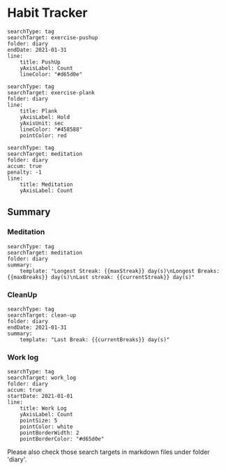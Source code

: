# Habit Tracker

``` tracker
searchType: tag
searchTarget: exercise-pushup
folder: diary
endDate: 2021-01-31
line:
    title: PushUp
    yAxisLabel: Count
    lineColor: "#d65d0e"
```

``` tracker
searchType: tag
searchTarget: exercise-plank
folder: diary
line:
    title: Plank
    yAxisLabel: Hold
    yAxisUnit: sec
    lineColor: "#458588"
    pointColor: red
```

``` tracker
searchType: tag
searchTarget: meditation
folder: diary
accum: true
penalty: -1
line:
    title: Meditation
    yAxisLabel: Count
```

## Summary
### Meditation
``` tracker
searchType: tag
searchTarget: meditation
folder: diary
summary:
    template: "Longest Streak: {{maxStreak}} day(s)\nLongest Breaks: {{maxBreaks}} day(s)\nLast streak: {{currentStreak}} day(s)"
```

### CleanUp
``` tracker
searchType: tag
searchTarget: clean-up
folder: diary
endDate: 2021-01-31
summary:
    template: "Last Break: {{currentBreaks}} day(s)"
```

### Work log
``` tracker
searchType: tag
searchTarget: work_log
folder: diary
accum: true
startDate: 2021-01-01
line:
    title: Work Log
    yAxisLabel: Count
    pointSize: 5
    pointColor: white
    pointBorderWidth: 2
    pointBorderColor: "#d65d0e"
```

Please also check those search targets in markdown files under folder 'diary'.